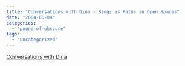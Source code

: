 ```yaml
---
title: "Conversations with Dina - Blogs as Paths in Open Spaces"
date: "2004-06-09"
categories: 
  - "pound-of-obscure"
tags: 
  - "uncategorized"
---
```


[Conversations with Dina](http://radio.weblogs.com/0121664/2004/05/27.html#a435)
